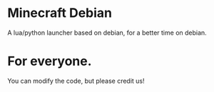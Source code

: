 # Minecraft Debian
A lua/python launcher based on debian, for a better time on debian.

# For everyone.
You can modify the code, but please credit us!
